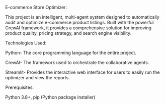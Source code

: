E-commerce Store Optimizer:

This project is an intelligent, multi-agent system designed to automatically audit and optimize e-commerce product listings. Built with the powerful CrewAI framework, it provides a comprehensive solution for improving product quality, pricing strategy, and search engine visibility.

Technologies Used:

Python- The core programming language for the entire project.

CrewAI- The framework used to orchestrate the collaborative agents.

Streamlit- Provides the interactive web interface for users to easily run the optimizer and view the reports.

Prerequisites:

Python 3.8+,
pip (Python package installer)
